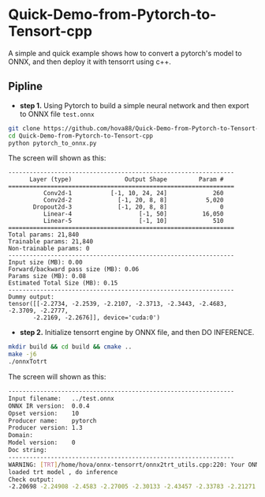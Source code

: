 # Quick-Demo-from-Pytorch-to-Tensort-cpp

 A simple and quick example shows how to convert a pytorch's model to ONNX, and then deploy it with tensorrt using c++.

 ## Pipline
  - **step 1.** Using Pytorch to build a simple neural network and then export to ONNX file `test.onnx`
 ```bash
 git clone https://github.com/hova88/Quick-Demo-from-Pytorch-to-Tensort-cpp.git
 cd Quick-Demo-from-Pytorch-to-Tensort-cpp
 python pytorch_to_onnx.py
 ```
The screen will shown as this:
  ```
 ----------------------------------------------------------------
        Layer (type)               Output Shape         Param #
================================================================
            Conv2d-1           [-1, 10, 24, 24]             260
            Conv2d-2             [-1, 20, 8, 8]           5,020
         Dropout2d-3             [-1, 20, 8, 8]               0
            Linear-4                   [-1, 50]          16,050
            Linear-5                   [-1, 10]             510
================================================================
Total params: 21,840
Trainable params: 21,840
Non-trainable params: 0
----------------------------------------------------------------
Input size (MB): 0.00
Forward/backward pass size (MB): 0.06
Params size (MB): 0.08
Estimated Total Size (MB): 0.15
----------------------------------------------------------------
Dummy output:
tensor([[-2.2734, -2.2539, -2.2107, -2.3713, -2.3443, -2.4683, -2.3709, -2.2777,
         -2.2169, -2.2676]], device='cuda:0')
```

 - **step 2.** Initialize tensorrt engine by ONNX file, and then DO INFERENCE.
 ```bash
 mkdir build && cd build && cmake ..
 make -j6
 ./onnxTotrt
 ```
 The screen will shown as this:
 ```bash
 ----------------------------------------------------------------
Input filename:   ../test.onnx
ONNX IR version:  0.0.4
Opset version:    10
Producer name:    pytorch
Producer version: 1.3
Domain:           
Model version:    0
Doc string:       
----------------------------------------------------------------
WARNING: [TRT]/home/hova/onnx-tensorrt/onnx2trt_utils.cpp:220: Your ONNX model has been generated with INT64 weights, while TensorRT does not natively support INT64. Attempting to cast down to INT32.
loaded trt model , do inference
Check output:
-2.20698 -2.24908 -2.4583 -2.27005 -2.30133 -2.43457 -2.33783 -2.21271 -2.41685 -2.1832
 ```
